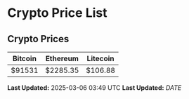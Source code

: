 # Crypto Price List

## Crypto Prices
| Bitcoin | Ethereum | Litecoin |
| ------- | -------- | -------- |
| $91531 | $2285.35 | $106.88 |
**Last Updated:** 2025-03-06 03:49 UTC
**Last Updated:** $DATE$
